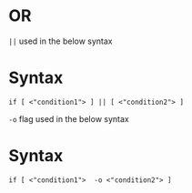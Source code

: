 # OR

`||` used in the below syntax

# Syntax
```
if [ <"condition1"> ] || [ <"condition2"> ]
```

 `-o` flag used in the below syntax
 
 # Syntax
 ```
 if [ <"condition1">  -o <"condition2"> ]
 ```
 
